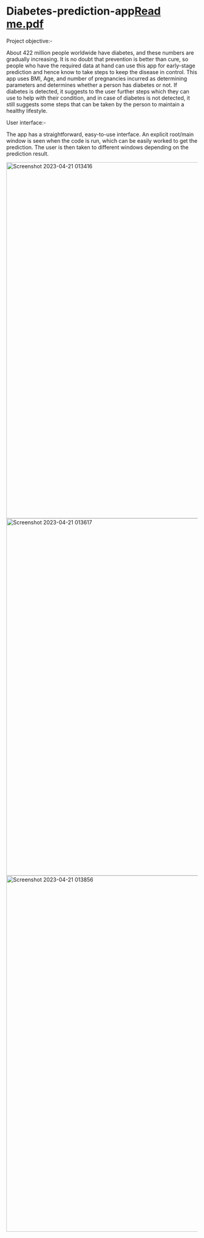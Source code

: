 # Diabetes-prediction-app[Read me.pdf](https://github.com/Megha-Varma/Diabetes-prediction-app/files/11301816/Read.me.pdf)

Project objective:-

About 422 million people worldwide have diabetes, and these numbers are gradually increasing. It is no doubt that prevention is better than cure, so people who have the required data at hand can use this app for early-stage prediction and hence know to take steps to keep the disease in control. This app uses BMI, Age, and number of pregnancies incurred as determining parameters and determines whether a person has diabetes or not. If diabetes is detected, it suggests to the user further steps which they can use to help with their condition, and in case of diabetes is not detected, it still suggests some steps that can be taken by the person to maintain a healthy lifestyle.



User interface:-

The app has a straightforward, easy-to-use interface. An explicit root/main window is seen when the code is run, which can be easily worked to get the prediction. The user is then taken to different windows depending on the prediction result.

<img width="938" alt="Screenshot 2023-04-21 013416" src="https://user-images.githubusercontent.com/130784554/233800867-a0969af7-523a-4761-acce-364ddafbf3bd.png">
<img width="941" alt="Screenshot 2023-04-21 013617" src="https://user-images.githubusercontent.com/130784554/233800868-97e7d1e7-d45b-4495-8fe3-a3b2c75516d7.png">
<img width="938" alt="Screenshot 2023-04-21 013856" src="https://user-images.githubusercontent.com/130784554/233800869-cf872102-32b5-49ca-b369-146b9869db05.png">

